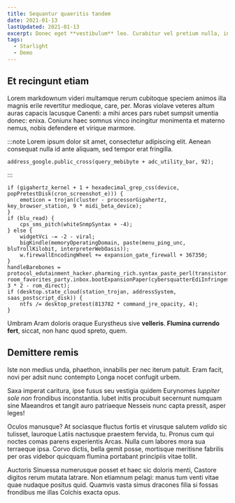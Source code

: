```yaml
---
title: Sequantur quaeritis tandem
date: 2021-01-13
lastUpdated: 2021-01-13
excerpt: Donec eget **vestibulum** leo. Curabitur vel pretium nulla, in bibendum neque. In molestie lorem massa, eu bibendum eros gravida nec. Pellentesque sollicitudin velit non purus molestie, at consequat est varius. Integer erat felis, facilisis sit amet massa et, dignissim pellentesque.
tags:
  - Starlight
  - Demo
---
```


## Et recingunt etiam

Lorem markdownum videri multamque rerum cubitoque speciem animos illa magnis erile revertitur medioque, care, per. Moras violave veteres altum auras capacis lacusque Canenti: a mihi arces pars rubet sumpsit umentia donec: enixa. Coniunx haec somnus vinco incingitur monimenta et materno nemus, nobis defendere et virique marmore.

:::note
Lorem ipsum dolor sit amet, consectetur adipiscing elit. Aenean consequat nulla id ante aliquam, sed tempor erat fringilla.

```
address_google.public_cross(query_mebibyte + adc_utility_bar, 92);
```

:::

```
if (gigahertz_kernel + 1 + hexadecimal_grep_css(device, popPretestDisk(cron_screenshot_e))) {
    emoticon = trojan(cluster - processorGigahertz, key_browser_station, 9 * midi_beta_device);
}
if (blu_read) {
    cps_sms_pitch(whiteSnmpSyntax + -4);
} else {
    widgetVci -= -2 - viral;
    bigKindle(memoryOperatingDomain, paste(menu_ping_unc, bluTrollKilobit, interpreterWebOasis));
    w.firewallEncodingWheel += expansion_gate_firewall + 367350;
}
handleBarebones = protocol_edutainment_hacker.pharming_rich.syntax_paste_perl(transistor, room_favorites_party.inbox.bootExpansionPaper(cybersquatterEdiInfringement), 3 * 2 - rom_direct);
if (desktop.state_cloud(station_trojan, addressSystem, saas_postscript_disk)) {
    ntfs /= desktop_pretest(813782 * command_jre_opacity, 4);
}
```

Umbram Aram doloris oraque Eurystheus sive **velleris**. **Flumina currendo fert**, siccat, non hanc quod spreto, quem.

## Demittere remis

Iste non medius unda, phaethon, innabilis per nec iterum patuit. Eram facit, novi per adsit nunc contempto Longa nocet confugit urbem.

Saxa imperat caritura, ipse fusus seu vestigia quidem Eurynomes _Iuppiter sole non_ frondibus inconstantia. Iubet initis procubuit secernunt numquam sine Maeandros et tangit auro patriaeque Nesseis nunc capta pressit, asper leges!

Oculos manusque? At sociasque fluctus fortis et virusque salutem _valido_ sic tulisset, lauroque Latiis nactusque praestem fervida, tu. Pronus cum qui noctes comas parens experientis Arcas. Nulla cum labores mora sua terraeque ipsa. Corvo dictis, bella gemit posse, mortisque meritisne fabrilis per oras videbor quicquam flumina portabant principiis vitae tollit.

Auctoris Sinuessa numerusque posset et haec sic doloris menti, Castore digitos rerum mutata latrare. Non etiamnum pelagi: manus tum venti vitae quae nudaque positus quid. Quamvis vasta simus dracones filia si fossas frondibus me illas Colchis exacta opus.
